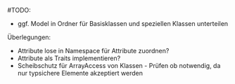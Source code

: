#TODO: 
* ggf. Model in Ordner für Basisklassen und speziellen Klassen unterteilen

Überlegungen:
* Attribute lose in Namespace für Attribute zuordnen?
* Attribute als Traits implementieren?
* Scheibschutz für ArrayAccess von Klassen - Prüfen ob notwendig, da nur typsichere Elemente akzeptiert werden
